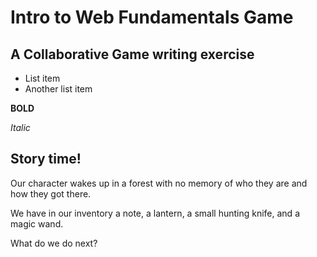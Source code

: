 # Intro to Web Fundamentals Game

## A Collaborative Game writing exercise

- List item
- Another list item

**BOLD**

_Italic_

## Story time!

Our character wakes up in a forest with no memory of who they are and how they got there.

We have in our inventory a note, a lantern, a small hunting knife, and a magic wand.

What do we do next?
